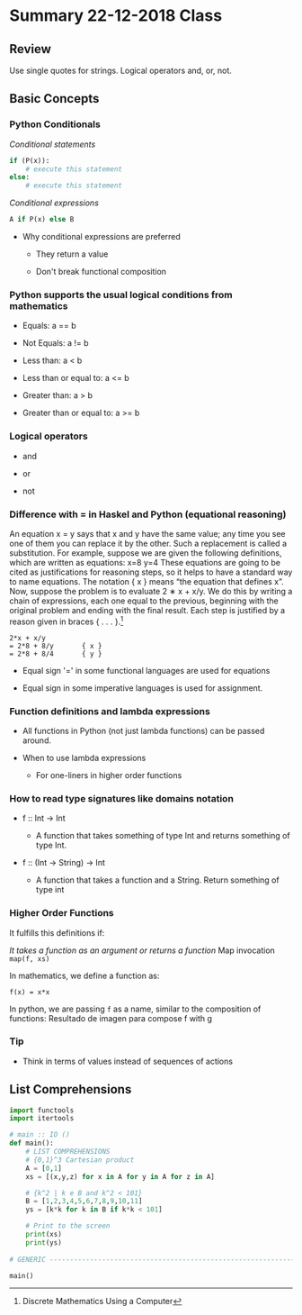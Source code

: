 # Summary 22-12-2018 Class

## Review

Use single quotes for strings.
Logical operators and, or, not.

## Basic Concepts

### Python Conditionals

_Conditional statements_

```python
if (P(x)):
    # execute this statement
else:
    # execute this statement
```

_Conditional expressions_

```python
A if P(x) else B
```

- Why conditional expressions are preferred

	- They return a value

	- Don't break functional composition

### Python supports the usual logical conditions from mathematics

- Equals: a == b

- Not Equals: a != b

- Less than: a \< b

- Less than or equal to: a \<= b

- Greater than: a \> b

- Greater than or equal to: a \>= b

### Logical operators

- and

- or

- not

### Difference with = in Haskel and Python (equational reasoning)

An equation x = y says that x and y have the same value; any time you see one of them you can replace it by the other. Such a replacement is called a substitution. For example, suppose we are given the following definitions, which are written as equations:
x=8 y=4
These equations are going to be cited as justifications for reasoning steps, so it helps to have a standard way to name equations. The notation { x } means “the equation that defines x”. Now, suppose the problem is to evaluate 2 ∗ x + x/y. We do this by writing a chain of expressions, each one equal to the previous, beginning with the original problem and ending with the final result. Each step is justified by a reason given in braces { . . . }.[^1]
 
```
2*x + x/y
= 2*8 + 8/y       { x }
= 2*8 + 8/4       { y }
```

- Equal sign '=' in some functional languages are used for equations

- Equal sign in some imperative languages is used for assignment.

### Function definitions and lambda expressions

- All functions in Python (not just lambda functions) can be passed around.

- When to use lambda expressions

	- For one-liners in higher order functions

### How to read type signatures like domains notation

- f :: Int -\> Int

	- A function that takes something of type Int and returns something of type Int.

- f :: (Int -\> String) -\> Int

	- A function that takes a function and a String. Return something of type int

### Higher Order Functions
It fulfills this definitions if:

_It takes a function as an argument or returns a function_
Map invocation
`map(f, xs)`

In mathematics, we define a function as:

```
f(x) = x*x
```

In python, we are passing `f` as a name, similar to the composition of functions:
Resultado de imagen para compose f with g




### Tip

- Think in terms of values instead of sequences of actions

## List Comprehensions

```python
import functools
import itertools

# main :: IO ()
def main():
	# LIST COMPREHENSIONS
	# {0,1}^3 Cartesian product
	A = [0,1]
	xs = [(x,y,z) for x in A for y in A for z in A]

	# {k^2 | k e B and k^2 < 101}
	B = [1,2,3,4,5,6,7,8,9,10,11]
	ys = [k*k for k in B if k*k < 101]

	# Print to the screen
	print(xs)
	print(ys)
	
# GENERIC ----------------------------------------------------------------------

main()
```

[^1]:	Discrete Mathematics Using a Computer

